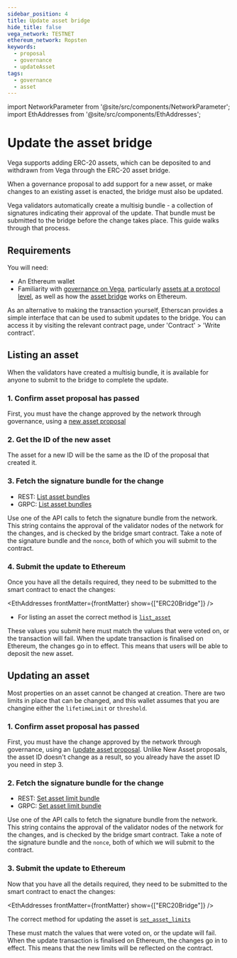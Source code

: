 ```yaml
---
sidebar_position: 4
title: Update asset bridge
hide_title: false
vega_network: TESTNET
ethereum_network: Ropsten
keywords:
  - proposal
  - governance
  - updateAsset
tags:
  - governance
  - asset
---
```


import NetworkParameter from '@site/src/components/NetworkParameter';
import EthAddresses from '@site/src/components/EthAddresses';

# Update the asset bridge
Vega supports adding ERC-20 assets, which can be deposited to and withdrawn from Vega through the ERC-20 asset bridge. 

When a governance proposal to add support for a new asset, or make changes to an existing asset is enacted, the bridge must also be updated.

Vega validators automatically create a multisig bundle - a collection of signatures indicating their approval of the update. That bundle must be submitted to the bridge before the change takes place. This guide walks through that process.

## Requirements
You will need:
* An Ethereum wallet
* Familiarity with [governance on Vega](../../concepts/vega-protocol.md#governance), particularly [assets at a protocol level](../../concepts/vega-protocol#assettoken-management), as well as how the [asset bridge](../../concepts/vega-protocol#assettoken-management) works on Ethereum.

As an alternative to making the transaction yourself, Etherscan provides a simple interface that can be used to submit updates to the bridge. You can access it by visiting the relevant contract page, under 'Contract' > 'Write contract'.

## Listing an asset
When the validators have created a multisig bundle, it is available for anyone to submit to the bridge to complete the update. 

### 1. Confirm asset proposal has passed
First, you must have the change approved by the network through governance, using a [new asset proposal](./new-asset-proposal.md)

### 2. Get the ID of the new asset
The asset for a new ID will be the same as the ID of the proposal that created it.

### 3. Fetch the signature bundle for the change
* REST: [List asset bundles](../../api/rest/data-v2/trading-data-service-get-erc-20-list-asset-bundle)
* GRPC: [List asset bundles](../../api/grpc/data-node/api/v2/trading_data.proto#geterc20listassetbundlerequest)

Use one of the API calls to fetch the signature bundle from the network. This string contains the approval of the validator nodes of the network for the changes, and is checked by the bridge smart contract. Take a note of the signature bundle and the `nonce`, both of which you will submit to the contract.

### 4. Submit the update to Ethereum
Once you have all the details required, they need to be submitted to the smart contract to enact the changes:

<EthAddresses frontMatter={frontMatter} show={["ERC20Bridge"]} />

* For listing an asset the correct method is [`list_asset`](../../api/bridge/contracts/ERC20_Bridge_Logic#list_asset)

These values you submit here must match the values that were voted on, or the transaction will fail. When the update transaction is finalised on Ethereum, the changes go in to effect. This means that users will be able to deposit the new asset.

## Updating an asset
Most properties on an asset cannot be changed at creation. There are two limits in place that can be changed, and this wallet assumes that you are changine either the `lifetimeLimit` or `threshold`.

### 1. Confirm asset proposal has passed
First, you must have the change approved by the network through governance, using an ([update asset proposal](./update-asset-proposal.md). Unlike New Asset proposals, the asset ID doesn't change as a result, so you already have the asset ID you need in step 3.

### 2. Fetch the signature bundle for the change
* REST: [Set asset limit bundle](../../api/rest/data-v2/trading-data-service-get-erc-20-set-asset-limits-bundle)
* GRPC: [Set asset limit bundle](../../api/grpc/data-node/api/v2/trading_data.proto#geterc20setassetlimitsbundlerequest)

Use one of the API calls to fetch the signature bundle from the network. This string contains the approval of the validator nodes of the network for the changes, and is checked by the bridge smart contract. Take a note of the signature bundle and the `nonce`, both of which we will submit to the contract.

### 3. Submit the update to Ethereum
Now that you have all the details required, they need to be submitted to the smart contract to enact the changes:

<EthAddresses frontMatter={frontMatter} show={["ERC20Bridge"]} />

The correct method for updating the asset is  [`set_asset_limits`](../../api/bridge/contracts/ERC20_Bridge_Logic#set_asset_limits)

These must match the values that were voted on, or the update will fail. When the update transaction is finalised on Ethereum, the changes go in to effect. This means that the new limits will be reflected on the contract.